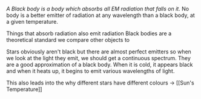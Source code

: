 *A Black body is a body which absorbs all EM radiation that falls on it.*
No body is a better emitter of radiation at any wavelength than a black body, at a given temperature.

Things that absorb radiation also emit radiation
Black bodies are a theoretical standard we compare other objects to

Stars obviously aren't black but there are almost perfect emitters so when we look at the light they emit, we should get a continuous spectrum. 
They are a good approximation of a black body. When it is cold, it appears black and when it heats up, it begins to emit various wavelengths of light.

This also leads into the why different stars have different colours $\to$ [[Sun's Temperature]] 